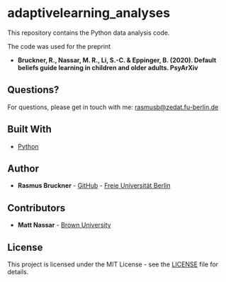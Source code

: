 # adaptivelearning_analyses

This repository contains the Python data analysis code.

The code was used for the preprint

* **Bruckner, R., Nassar, M. R., Li, S.-C. & Eppinger, B. (2020). 
Default beliefs guide learning in children and older adults. PsyArXiv**

## Questions?

For questions, please get in touch with me: rasmusb@zedat.fu-berlin.de

## Built With

* [Python](https://www.python.org)

## Author

* **Rasmus Bruckner** - [GitHub](https://github.com/rasmusbruckner) - [Freie Universität Berlin](https://www.ewi-psy.fu-berlin.de/en/einrichtungen/arbeitsbereiche/emotionspsych/mitarbeiter/pre-doc/bruckner/index.html)

## Contributors

* **Matt Nassar** - [Brown University](https://sites.brown.edu/mattlab/)

## License

This project is licensed under the MIT License - see the [LICENSE](LICENSE) file for details.
